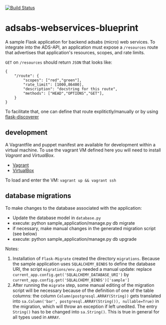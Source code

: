 [![Build Status](https://travis-ci.org/adsabs/adsabs-webservices-blueprint.svg?branch=master)](https://travis-ci.org/adsabs/adsabs-webservices-blueprint)

# adsabs-webservices-blueprint

A sample Flask application for backend adsabs (micro) web services. To integrate into the ADS-API, an application must expose a `/resources` route that advertises that application's resources, scopes, and rate limits. 

`GET` on `/resources` should return `JSON` that looks like:

    {
        "/route": {
            "scopes": ["red","green"],
            "rate_limit": [1000,86400],
            "description": "docstring for this route",
            "methods": ["HEAD","OPTIONS","GET"],
        }
    }


To facilitate that, one can define that route explitictly/manually or by using [flask-discoverer](https://github.com/adsabs/flask-discoverer)

## development

A Vagrantfile and puppet manifest are available for development within a virtual machine. To use the vagrant VM defined here you will need to install *Vagrant* and *VirtualBox*. 

  * [Vagrant](https://docs.vagrantup.com)
  * [VirtualBox](https://www.virtualbox.org)

To load and enter the VM: `vagrant up && vagrant ssh`

## database migrations

To make changes to the database associated with the application:

  * Update the database model in `database.py`
  * execute: python sample_application/manage.py db migrate
  * if necessary, make manual changes in the generated migration script (see below)
  * execute: python sample_application/manage.py db upgrade

Notes:

1. Installation of `Flask-Migrate` created the directory `migrations`. Because the sample application uses `SQLALCHEMY_BINDS` to define the database URI, the script `migrations/env.py` needed a manual update: replace `current_app.config.get('SQLALCHEMY_DATABASE_URI')` by `current_app.config.get('SQLALCHEMY_BINDS')['sample']`
2. After running the `migrate` step, some manual editing of the migration script will be necessary because of the definition of one of the table columns: the column `Column(postgresql.ARRAY(String))` gets translated into `sa.Column('bar', postgresql.ARRAY(String()), nullable=True)` in the migration, which will throw an exception if left unedited. The entry `String()` has to be changed into `sa.String()`. This is true in general for all types used in `ARRAY`.